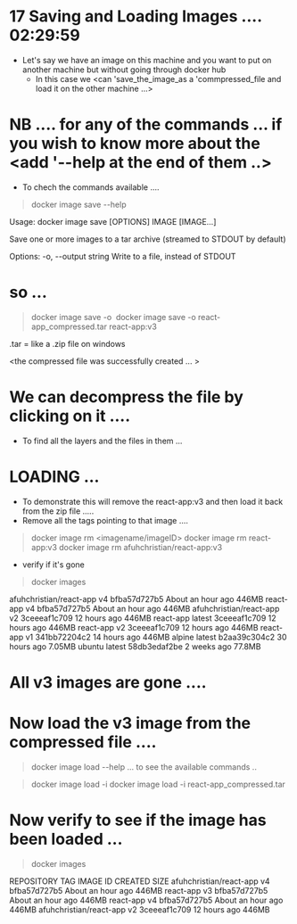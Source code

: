 # 17 Saving and Loading Images   ....    02:29:59

- Let's say we have an image on this machine and you want to put on another machine but without going through docker hub
    - In this case we <can 'save_the_image_as a 'commpressed_file and load it on the other machine ...> 



# NB .... for any of the commands ...  if you wish to  know more about the <add '--help at the end of them ..> 

- To chech the commands available ....

> docker image save --help  

Usage:  docker image save [OPTIONS] IMAGE [IMAGE...]

Save one or more images to a tar archive (streamed to STDOUT by default)

Options:
  -o, --output string   Write to a file, instead of STDOUT



# so ... 

> docker image save -o <thefiletosaveto> <image>
> docker image save -o react-app_compressed.tar react-app:v3

.tar = like a  .zip file on windows

<the compressed file was successfully created ... >




















# We can decompress the file by clicking on it .... 

- To find all the layers and the files in them ... 






# LOADING ... 

- To demonstrate this will remove the react-app:v3 and then load it back from the zip file ..... 
- Remove all the tags pointing to that image .... 


> docker image rm  <imagename/imageID>
> docker image rm react-app:v3 
> docker image rm afuhchristian/react-app:v3

- verify if it's gone 

> docker images 

afuhchristian/react-app   v4        bfba57d727b5   About an hour ago   446MB
react-app                 v4        bfba57d727b5   About an hour ago   446MB
afuhchristian/react-app   v2        3ceeeaf1c709   12 hours ago        446MB
react-app                 latest    3ceeeaf1c709   12 hours ago        446MB
react-app                 v2        3ceeeaf1c709   12 hours ago        446MB
react-app                 v1        341bb72204c2   14 hours ago        446MB
alpine                    latest    b2aa39c304c2   30 hours ago        7.05MB
ubuntu                    latest    58db3edaf2be   2 weeks ago         77.8MB


# All v3 images are gone .... 
# Now load the v3 image from the compressed file .... 


> docker image load --help        ... to see the available commands .. 

> docker image load -i <zipfilecontianingImage> 
> docker image load -i react-app_compressed.tar


# Now verify to see if the image has been loaded ... 

> docker images 

REPOSITORY                TAG       IMAGE ID       CREATED             SIZE
afuhchristian/react-app   v4        bfba57d727b5   About an hour ago   446MB
react-app                 v3        bfba57d727b5   About an hour ago   446MB
react-app                 v4        bfba57d727b5   About an hour ago   446MB
afuhchristian/react-app   v2        3ceeeaf1c709   12 hours ago        446MB

<success> 


















